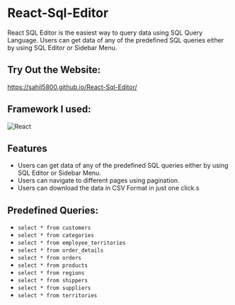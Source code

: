 # React-Sql-Editor

React SQL Editor is the easiest way to query data using SQL Query Language. Users can get data of any of the predefined SQL queries either by using SQL Editor or Sidebar Menu.

## Try Out the Website:
https://sahil5800.github.io/React-Sql-Editor/

## Framework I used:
![React](https://img.shields.io/badge/react-%2320232a.svg?style=for-the-badge&logo=react&logoColor=%2361DAFB)

## Features
- Users can get data of any of the predefined SQL queries either by using SQL Editor or Sidebar Menu.
- Users can navigate to different pages using pagination.
- Users can download the data in CSV Format in just one click.s

## Predefined Queries:
- `select * from customers`
- `select * from categories`
- `select * from employee_territories`
- `select * from order_details`
- `select * from orders`
- `select * from products`
- `select * from regions`
- `select * from shippers`
- `select * from suppliers`
- `select * from territories`

